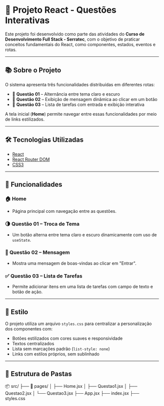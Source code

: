 # 🚀 Projeto React - Questões Interativas

Este projeto foi desenvolvido como parte das atividades do **Curso de Desenvolvimento Full Stack - Serratec**, com o objetivo de praticar conceitos fundamentais do React, como componentes, estados, eventos e rotas.

---

## 📚 Sobre o Projeto

O sistema apresenta três funcionalidades distribuídas em diferentes rotas:

- 🎨 **Questão 01** – Alternância entre tema claro e escuro  
- 💬 **Questão 02** – Exibição de mensagem dinâmica ao clicar em um botão  
- 📝 **Questão 03** – Lista de tarefas com entrada e exibição interativa  

A tela inicial (**Home**) permite navegar entre essas funcionalidades por meio de links estilizados.

---

## 🛠️ Tecnologias Utilizadas

- [React](https://reactjs.org/)
- [React Router DOM](https://reactrouter.com/)
- [CSS3](https://developer.mozilla.org/pt-BR/docs/Web/CSS)

---

## 🧩 Funcionalidades

### 🏠 Home
- Página principal com navegação entre as questões.

### 🌗 Questão 01 – Troca de Tema
- Um botão alterna entre tema claro e escuro dinamicamente com uso de `useState`.

### 💬 Questão 02 – Mensagem
- Mostra uma mensagem de boas-vindas ao clicar em "Entrar".

### ✅ Questão 03 – Lista de Tarefas
- Permite adicionar itens em uma lista de tarefas com campo de texto e botão de ação.

---

## 🎨 Estilo

O projeto utiliza um arquivo `styles.css` para centralizar a personalização dos componentes com:

- Botões estilizados com cores suaves e responsividade
- Textos centralizados
- Lista sem marcações padrão (`list-style: none`)
- Links com estilos próprios, sem sublinhado

---

## 📁 Estrutura de Pastas

📦 src/
├── 📂 pages/
│ ├── Home.jsx
│ ├── Questao1.jsx
│ ├── Questao2.jsx
│ └── Questao3.jsx
├── App.jsx
├── index.jsx
├── styles.css

